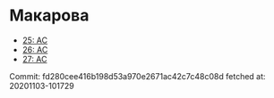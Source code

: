 # Макарова
- [25: AC](25.md)
- [26: AC](26.md)
- [27: AC](27.md)

Commit: fd280cee416b198d53a970e2671ac42c7c48c08d
 fetched at: 20201103-101729
